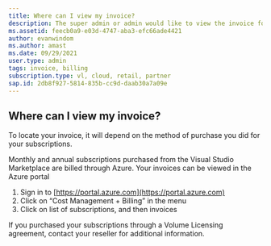 ```yaml
---
title: Where can I view my invoice?
description: The super admin or admin would like to view the invoice for their agreement
ms.assetid: feecb0a9-e03d-4747-aba3-efc66ade4421
author: evanwindom 
ms.author: amast 
ms.date: 09/29/2021
user.type: admin 
tags: invoice, billing
subscription.type: vl, cloud, retail, partner 
sap.id: 2db8f927-5814-835b-cc9d-daab30a7a09e
---
```


## Where can I view my invoice?

To locate your invoice, it will depend on the method of purchase you did for your subscriptions.

Monthly and annual subscriptions purchased from the Visual Studio Marketplace are billed through Azure. Your invoices can be viewed in the Azure portal
1. Sign in to [https://portal.azure.com](https://portal.azure.com)
2. Click on “Cost Management + Billing” in the menu
3. Click on list of subscriptions, and then invoices

If you purchased your subscriptions through a Volume Licensing agreement, contact your reseller for additional information. 